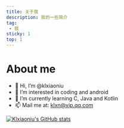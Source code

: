 ```yaml
---
title: 关于我
description: 我的一些简介
tag:
 - 我
sticky: 1
top: 1
---
```


# About me

- 👋 Hi, I’m @klxiaoniu
- 👀 I’m interested in coding and android
- 🌱 I’m currently learning C, Java and Kotlin
- 📫 Mail me at: klxn@vip.qq.com



[![Klxiaoniu's GitHub stats](https://github-readme-stats.vercel.app/api?username=klxiaoniu)](https://github.com/anuraghazra/github-readme-stats)